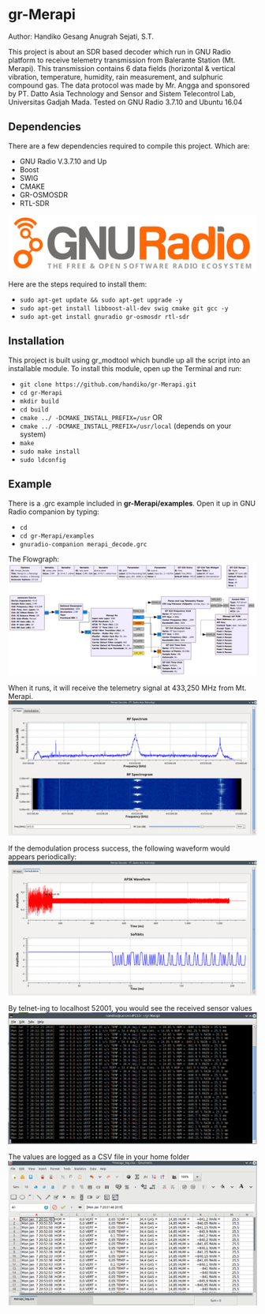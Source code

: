 # gr-Merapi
Author: Handiko Gesang Anugrah Sejati, S.T.

This project is about an SDR based decoder which run in GNU Radio platform to receive telemetry transmission from Balerante Station (Mt. Merapi). This transmission contains 6 data fields (horizontal & vertical vibration, temperature, humidity, rain measurement, and sulphuric compound gas. The data protocol was made by Mr. Angga and sponsored by PT. Datto Asia Technology and Sensor and Sistem Telecontrol Lab, Universitas Gadjah Mada.
Tested on GNU Radio 3.7.10 and Ubuntu 16.04

## Dependencies
There are a few dependencies required to compile this project. Which are:
* GNU Radio V.3.7.10 and Up
* Boost
* SWIG
* CMAKE
* GR-OSMOSDR
* RTL-SDR

![alt text](https://github.com/handiko/gr-Merapi/blob/master/Pic/gnuradio_logo.svg)

Here are the steps required to install them:
* `sudo apt-get update && sudo apt-get upgrade -y`
* `sudo apt-get install libboost-all-dev swig cmake git gcc -y`
* `sudo apt-get install gnuradio gr-osmosdr rtl-sdr`

## Installation
This project is built using gr_modtool which bundle up all the script into an installable module. To install this module, open up the Terminal and run:
* `git clone https://github.com/handiko/gr-Merapi.git`
* `cd gr-Merapi`
* `mkdir build`
* `cd build`
* `cmake ../ -DCMAKE_INSTALL_PREFIX=/usr`
        OR
* `cmake ../ -DCMAKE_INSTALL_PREFIX=/usr/local`
        (depends on your system)
* `make`
* `sudo make install`
* `sudo ldconfig`

## Example
There is a .grc example included in **gr-Merapi/examples**. Open it up in GNU Radio companion by typing:
* `cd`
* `cd gr-Merapi/examples`
* `gnuradio-companion merapi_decode.grc`

The Flowgraph:
![alt text](https://github.com/handiko/gr-Merapi/blob/master/Pic/merapi_decode.grc.png)

When it runs, it will receive the telemetry signal at 433,250 MHz from Mt. Merapi.
![alt text](https://github.com/handiko/gr-Merapi/blob/master/Pic/gr-Merapi_input_spectrum.png)

If the demodulation process success, the following waveform would appears periodically:
![alt text](https://github.com/handiko/gr-Merapi/blob/master/Pic/gr-Merapi_demodulation.png)

By telnet-ing to localhost 52001, you would see the received sensor values
![alt text](https://github.com/handiko/gr-Merapi/blob/master/Pic/gr-Merapi_telnet.png)

The values are logged as a CSV file in your home folder
![alt text](https://github.com/handiko/gr-Merapi/blob/master/Pic/gr-Merapi_merapi_log.csv.png)
